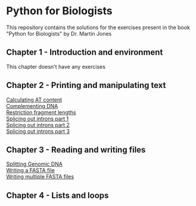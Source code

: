 # Python for Biologists

This repository contains the solutions for the exercises present in the book "Python for Biologists" by Dr. Martin Jones

## Chapter 1 - Introduction and environment
This chapter doesn't have any exercises

## Chapter 2 - Printing and manipulating text
[Calculating AT content](https://github.com/giuseppedebiase/python-for-biologists/blob/main/2.1_Calculating_AT_content.py)  
[Complementing DNA](https://github.com/giuseppedebiase/python-for-biologists/blob/main/2.2_Complementing_DNA.py)  
[Restriction fragment lengths](https://github.com/giuseppedebiase/python-for-biologists/blob/main/2.3_Restriction_fragment_lengths.py)  
[Splicing out introns part 1](https://github.com/giuseppedebiase/python-for-biologists/blob/main/2.4_Splicing_out_introns_1.py)  
[Splicing out introns part 2](https://github.com/giuseppedebiase/python-for-biologists/blob/main/2.5_Splicing_out_introns_2.py)  
[Splicing out introns part 3](https://github.com/giuseppedebiase/python-for-biologists/blob/main/2.6_Splicing_out_introns_3.py)  

## Chapter 3 - Reading and writing files
[Splitting Genomic DNA](https://github.com/giuseppedebiase/python-for-biologists/tree/main/3.1_Splitting_genomic_DNA)  
[Writing a FASTA file](https://github.com/giuseppedebiase/python-for-biologists/blob/main/3.2_Writing_a_FASTA_file.py)  
[Writing multiple FASTA files](https://github.com/giuseppedebiase/python-for-biologists/blob/main/3.3_Writing_multiple_FASTA_files.py)

## Chapter 4 - Lists and loops
